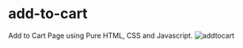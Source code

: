 # add-to-cart
Add to Cart Page using Pure HTML, CSS and Javascript.
![addtocart](https://github.com/mehar0ali/add-to-cart/assets/108994001/ecb4c4b7-2eb7-421f-8f8e-fad1b3fc25d9)
